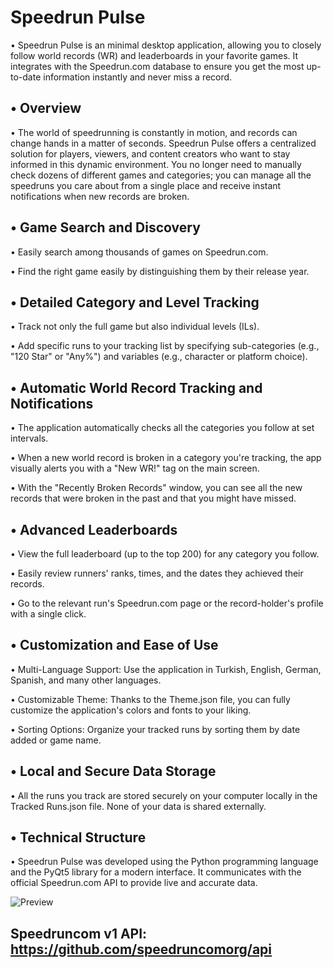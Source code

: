 # Speedrun Pulse
• Speedrun Pulse is an minimal desktop application, allowing you to closely follow world records (WR) and leaderboards in your favorite games. It integrates with the Speedrun.com database to ensure you get the most up-to-date information instantly and never miss a record.

• Overview
------------
• The world of speedrunning is constantly in motion, and records can change hands in a matter of seconds. Speedrun Pulse offers a centralized solution for players, viewers, and content creators who want to stay informed in this dynamic environment. You no longer need to manually check dozens of different games and categories; you can manage all the speedruns you care about from a single place and receive instant notifications when new records are broken.

• Game Search and Discovery
------------------------------
• Easily search among thousands of games on Speedrun.com.

• Find the right game easily by distinguishing them by their release year.

• Detailed Category and Level Tracking
----------------------------------------
• Track not only the full game but also individual levels (ILs).

• Add specific runs to your tracking list by specifying sub-categories (e.g., "120 Star" or "Any%") and variables (e.g., character or platform choice).

• Automatic World Record Tracking and Notifications
-----------------------------------------------------
• The application automatically checks all the categories you follow at set intervals.

• When a new world record is broken in a category you're tracking, the app visually alerts you with a "New WR!" tag on the main screen.

• With the "Recently Broken Records" window, you can see all the new records that were broken in the past and that you might have missed.

• Advanced Leaderboards
--------------------------
• View the full leaderboard (up to the top 200) for any category you follow.

• Easily review runners' ranks, times, and the dates they achieved their records.

• Go to the relevant run's Speedrun.com page or the record-holder's profile with a single click.

• Customization and Ease of Use
---------------------------------
• Multi-Language Support: Use the application in Turkish, English, German, Spanish, and many other languages.

• Customizable Theme: Thanks to the Theme.json file, you can fully customize the application's colors and fonts to your liking.

• Sorting Options: Organize your tracked runs by sorting them by date added or game name.

• Local and Secure Data Storage
-------------------------------
• All the runs you track are stored securely on your computer locally in the Tracked Runs.json file. None of your data is shared externally.

• Technical Structure
----------------------
• Speedrun Pulse was developed using the Python programming language and the PyQt5 library for a modern interface. It communicates with the official Speedrun.com API to provide live and accurate data.

![Preview](https://github.com/user-attachments/assets/355ed986-6888-427e-a0fe-fd2619af2098)

Speedruncom v1 API: https://github.com/speedruncomorg/api
-----------------------------------------------------------


